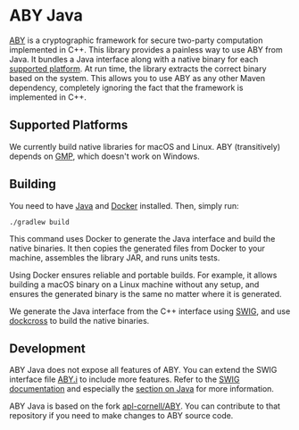 # ABY Java

[ABY](https://github.com/encryptogroup/ABY) is a cryptographic framework for
secure two-party computation implemented in C++. This library provides a
painless way to use ABY from Java. It bundles a Java interface along with a
native binary for each [supported platform](#supported-platforms). At run time,
the library extracts the correct binary based on the system. This allows you to
use ABY as any other Maven dependency, completely ignoring the fact that the
framework is implemented in C++.

## Supported Platforms

We currently build native libraries for macOS and Linux. ABY (transitively)
depends on [GMP](https://gmplib.org/), which doesn't work on Windows.

## Building

You need to have [Java](https://www.oracle.com/java/technologies/downloads/)
and [Docker](https://docs.docker.com/get-docker/) installed. Then, simply run:

```shell
./gradlew build
```

This command uses Docker to generate the Java interface and build the native
binaries. It then copies the generated files from Docker to your machine,
assembles the library JAR, and runs units tests.

Using Docker ensures reliable and portable builds. For example, it allows
building a macOS binary on a Linux machine without any setup, and ensures the
generated binary is the same no matter where it is generated.

We generate the Java interface from the C++ interface
using [SWIG](http://www.swig.org/), and
use [dockcross](https://github.com/dockcross/dockcross) to build the native
binaries.

## Development

ABY Java does not expose all features of ABY. You can extend the SWIG interface
file [ABY.i](ABY.i) to include more features. Refer to
the [SWIG documentation](http://www.swig.org/Doc4.0/) and especially
the [section on Java](http://www.swig.org/Doc4.0/Java.html) for more
information.

ABY Java is based on the
fork [apl-cornell/ABY](https://github.com/apl-cornell/ABY). You can contribute
to that repository if you need to make changes to ABY source code.
